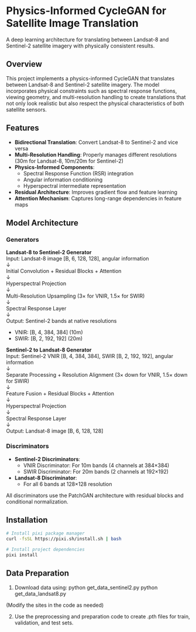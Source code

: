 # Physics-Informed CycleGAN for Satellite Image Translation

A deep learning architecture for translating between Landsat-8 and Sentinel-2 satellite imagery with physically consistent results.

## Overview

This project implements a physics-informed CycleGAN that translates between Landsat-8 and Sentinel-2 satellite imagery. The model incorporates physical constraints such as spectral response functions, viewing geometry, and multi-resolution handling to create translations that not only look realistic but also respect the physical characteristics of both satellite sensors.

## Features

- **Bidirectional Translation**: Convert Landsat-8 to Sentinel-2 and vice versa
- **Multi-Resolution Handling**: Properly manages different resolutions (30m for Landsat-8, 10m/20m for Sentinel-2)
- **Physics-Informed Components**:
  - Spectral Response Function (RSR) integration
  - Angular information conditioning
  - Hyperspectral intermediate representation
- **Residual Architecture**: Improves gradient flow and feature learning
- **Attention Mechanism**: Captures long-range dependencies in feature maps

## Model Architecture

### Generators

**Landsat-8 to Sentinel-2 Generator**  
Input: Landsat-8 image [B, 6, 128, 128], angular information  
↓  
Initial Convolution + Residual Blocks + Attention  
↓  
Hyperspectral Projection  
↓  
Multi-Resolution Upsampling (3× for VNIR, 1.5× for SWIR)  
↓  
Spectral Response Layer  
↓  
Output: Sentinel-2 bands at native resolutions  
- VNIR: [B, 4, 384, 384] (10m)  
- SWIR: [B, 2, 192, 192] (20m)  

**Sentinel-2 to Landsat-8 Generator**  
Input: Sentinel-2 VNIR [B, 4, 384, 384], SWIR [B, 2, 192, 192], angular information  
↓  
Separate Processing + Resolution Alignment (3× down for VNIR, 1.5× down for SWIR)  
↓  
Feature Fusion + Residual Blocks + Attention  
↓  
Hyperspectral Projection  
↓  
Spectral Response Layer  
↓  
Output: Landsat-8 image [B, 6, 128, 128]  

### Discriminators

- **Sentinel-2 Discriminators**:
  - VNIR Discriminator: For 10m bands (4 channels at 384×384)
  - SWIR Discriminator: For 20m bands (2 channels at 192×192)
- **Landsat-8 Discriminator**:
  - For all 6 bands at 128×128 resolution

All discriminators use the PatchGAN architecture with residual blocks and conditional normalization.

## Installation
```bash
# Install pixi package manager
curl -fsSL https://pixi.sh/install.sh | bash

# Install project dependencies
pixi install
```


## Data Preparation

1. Download data using:
python get_data_sentinel2.py
python get_data_landsat8.py

(Modify the sites in the code as needed)

2. Use the preprocessing and preparation code to create .pth files for train, validation, and test sets.